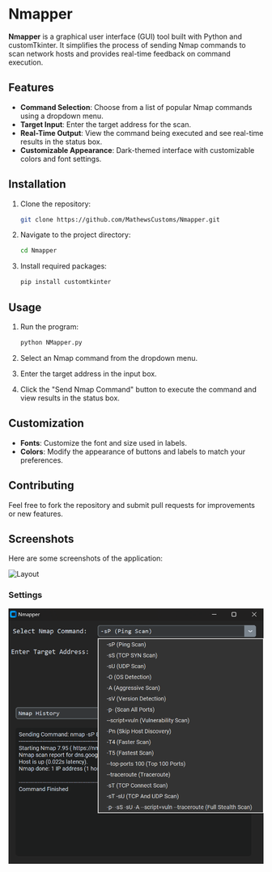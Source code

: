 # Nmapper

**Nmapper** is a graphical user interface (GUI) tool built with Python and customTkinter. It simplifies the process of sending Nmap commands to scan network hosts and provides real-time feedback on command execution.

## Features

- **Command Selection**: Choose from a list of popular Nmap commands using a dropdown menu.
- **Target Input**: Enter the target address for the scan.
- **Real-Time Output**: View the command being executed and see real-time results in the status box.
- **Customizable Appearance**: Dark-themed interface with customizable colors and font settings.

## Installation

1. Clone the repository:
    ```bash
    git clone https://github.com/MathewsCustoms/Nmapper.git
    ```

2. Navigate to the project directory:
    ```bash
    cd Nmapper
    ```

3. Install required packages:
    ```bash
    pip install customtkinter
    ```

## Usage

1. Run the program:
    ```bash
    python NMapper.py
    ```

2. Select an Nmap command from the dropdown menu.

3. Enter the target address in the input box.

4. Click the "Send Nmap Command" button to execute the command and view results in the status box.

## Customization

- **Fonts**: Customize the font and size used in labels.
- **Colors**: Modify the appearance of buttons and labels to match your preferences.

## Contributing

Feel free to fork the repository and submit pull requests for improvements or new features.

## Screenshots

Here are some screenshots of the application:

![Layout]([https://github.com/MathewsCustoms/Nmapper/blob/main/NMapper8888ping.png])

### Settings

![Settings](https://github.com/MathewsCustoms/Nmapper/blob/main/scansettings.png)
